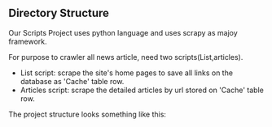 ## Directory Structure

Our Scripts Project uses python language and uses scrapy as majoy framework. 

For purpose to crawler all news article, need two scripts(List,articles).

- List script: scrape the site's home pages to save all links on the database as 'Cache' table row.
- Articles script: scrape the detailed articles by url stored on 'Cache' table row. 

The project structure looks something like this:


